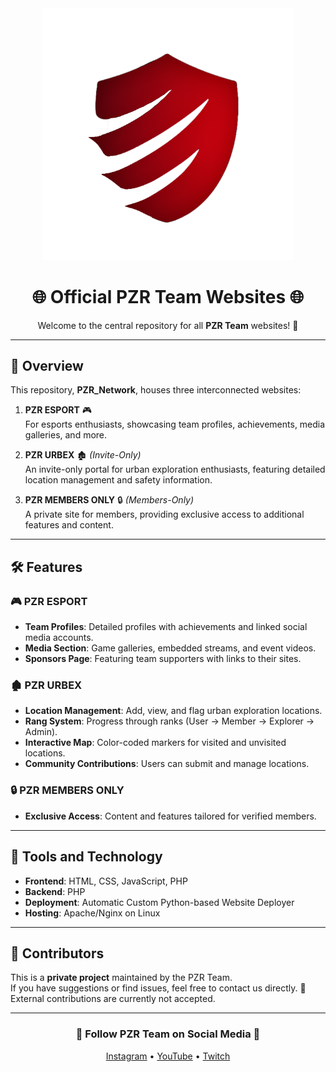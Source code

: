 <div align="center">
  <img src="images/logo/pzr_shield_transparent.png" width="400" alt="PZR Logo">
  <h1>🌐 Official PZR Team Websites 🌐</h1>
  <p>Welcome to the central repository for all <strong>PZR Team</strong> websites! 🚀</p>
</div>

---

## 📂 Overview

This repository, **PZR_Network**, houses three interconnected websites:

1. **PZR ESPORT** 🎮  
   For esports enthusiasts, showcasing team profiles, achievements, media galleries, and more.

2. **PZR URBEX** 🏚️ *(Invite-Only)*  
  An invite-only portal for urban exploration enthusiasts, featuring detailed location management and safety information.

3. **PZR MEMBERS ONLY** 🔒 *(Members-Only)*  
   A private site for members, providing exclusive access to additional features and content.

---

## 🛠️ Features

### 🎮 PZR ESPORT
- **Team Profiles**: Detailed profiles with achievements and linked social media accounts.  
- **Media Section**: Game galleries, embedded streams, and event videos.  
- **Sponsors Page**: Featuring team supporters with links to their sites.  

### 🏚️ PZR URBEX
- **Location Management**: Add, view, and flag urban exploration locations.  
- **Rang System**: Progress through ranks (User → Member → Explorer → Admin).   
- **Interactive Map**: Color-coded markers for visited and unvisited locations.  
- **Community Contributions**: Users can submit and manage locations.

### 🔒 PZR MEMBERS ONLY
- **Exclusive Access**: Content and features tailored for verified members.  

---

## 🔧 Tools and Technology

- **Frontend**: HTML, CSS, JavaScript, PHP
- **Backend**: PHP
- **Deployment**: Automatic Custom Python-based Website Deployer
- **Hosting**: Apache/Nginx on Linux

---

## 👥 Contributors

This is a **private project** maintained by the PZR Team.  
If you have suggestions or find issues, feel free to contact us directly. 💖  
External contributions are currently not accepted.

---

<div align="center">
  <h3>🙌 Follow PZR Team on Social Media 🙌</h3>
  <p>
    <a href="https://www.instagram.com/pzrteamofficial" target="_blank">Instagram</a> •
    <a href="https://www.youtube.com/@pzrteamofficial" target="_blank">YouTube</a> •
    <a href="https://www.twitch.tv/pzrteam" target="_blank">Twitch</a>
  </p>
</div>
